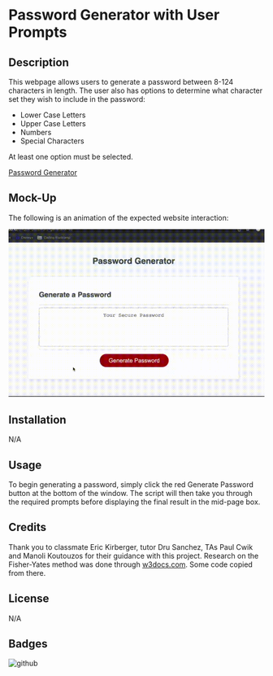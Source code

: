 # Password Generator with User Prompts

## Description

This webpage allows users to generate a password between 8-124 characters in length. The user also has options to determine what character set they wish to include in the password:
- Lower Case Letters
- Upper Case Letters
- Numbers
- Special Characters

At least one option must be selected. 

[Password Generator](https://sam-lerner.github.io/unique-password-generator-sl// "Go to the Website!")

## Mock-Up

The following is an animation of the expected website interaction:

![website demo](./password_nav_crop.gif)


## Installation

N/A

## Usage

To begin generating a password, simply click the red Generate Password button at the bottom of the window. The script will then take you through the required prompts before displaying the final result in the mid-page box.

## Credits

Thank you to classmate Eric Kirberger, tutor Dru Sanchez, TAs Paul Cwik and Manoli Koutouzos for their guidance with this project. Research on the Fisher-Yates method was done through [w3docs.com](https://www.w3docs.com/snippets/javascript/how-to-randomize-shuffle-a-javascript-array.html "w3docs"). Some code copied from there.

## License

N/A

## Badges

![github](https://img.shields.io/github/followers/sam-lerner?style=social)

